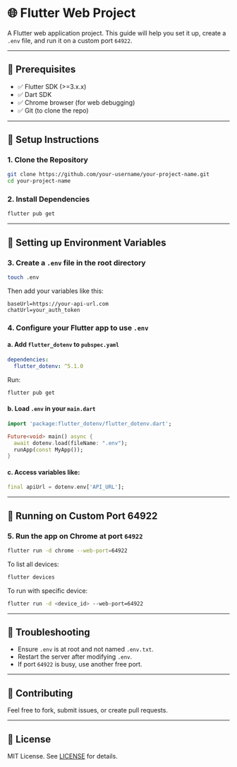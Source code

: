 # 🌐 Flutter Web Project

A Flutter web application project. This guide will help you set it up, create a `.env` file, and run it on a custom port `64922`.

---

## 🧰 Prerequisites

* ✅ Flutter SDK (>=3.x.x)
* ✅ Dart SDK
* ✅ Chrome browser (for web debugging)
* ✅ Git (to clone the repo)

---

## 📅 Setup Instructions

### 1. Clone the Repository

```bash
git clone https://github.com/your-username/your-project-name.git
cd your-project-name
```

### 2. Install Dependencies

```bash
flutter pub get
```

---

## 🔐 Setting up Environment Variables

### 3. Create a `.env` file in the root directory

```bash
touch .env
```

Then add your variables like this:

```env
baseUrl=https://your-api-url.com
chatUrl=your_auth_token
```

### 4. Configure your Flutter app to use `.env`

#### a. Add `flutter_dotenv` to `pubspec.yaml`

```yaml
dependencies:
  flutter_dotenv: ^5.1.0
```

Run:

```bash
flutter pub get
```

#### b. Load `.env` in your `main.dart`

```dart
import 'package:flutter_dotenv/flutter_dotenv.dart';

Future<void> main() async {
  await dotenv.load(fileName: ".env");
  runApp(const MyApp());
}
```

#### c. Access variables like:

```dart
final apiUrl = dotenv.env['API_URL'];
```

---

## 🚀 Running on Custom Port 64922

### 5. Run the app on Chrome at port `64922`

```bash
flutter run -d chrome --web-port=64922
```

To list all devices:

```bash
flutter devices
```

To run with specific device:

```bash
flutter run -d <device_id> --web-port=64922
```

---

## 🥪 Troubleshooting

* Ensure `.env` is at root and not named `.env.txt`.
* Restart the server after modifying `.env`.
* If port `64922` is busy, use another free port.

---

## 🤝 Contributing

Feel free to fork, submit issues, or create pull requests.

---

## 📄 License

MIT License. See [LICENSE](LICENSE) for details.
